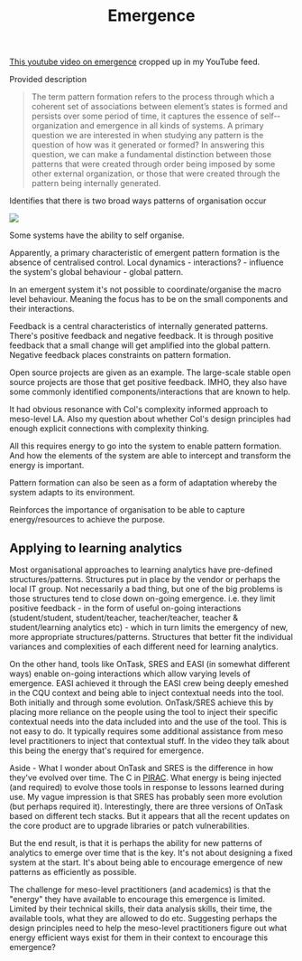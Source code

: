 ﻿---
backlinks:
- title: Distribution
  url: /sense/Distribution/distribution.html
title: Emergence
---
[This youtube video on emergence](https://www.youtube.com/watch?v=iHBF72lVVrc) cropped up in my YouTube feed.

Provided description
> The term pattern formation refers to the process through which a coherent set of associations between element’s states is formed and persists over some period of time, it captures the essence of self-­organization and emergence in all kinds of systems. A primary question we are interested in when studying any pattern is the question of how was it generated or formed? In answering this question, we can make a fundamental distinction between those patterns that were created through order being imposed by some other external organization, or those that were created through the pattern being internally generated.

Identifies that there is two broad ways patterns of organisation occur

![](https://djon.es/assets/memex/sense/Distribution/pics/patternsOfOrganisation.png)  

Some systems have the ability to self organise. 

Apparently, a primary characteristic of emergent pattern formation is the absence of centralised control. Local dynamics - interactions? - influence the system's global behaviour - global pattern.

In an emergent system it's not possible to coordinate/organise the macro level behaviour. Meaning the focus has to be on the small components and their interactions.

Feedback is a central characteristics of internally generated patterns. There's positive feedback and negative feedback. It is through positive feedback that a small change will get amplified into the global pattern. Negative feedback places constraints on pattern formation.

Open source projects are given as an example. The large-scale stable open source projects are those that get positive feedback.  IMHO, they also have some commonly identified components/interactions that are known to help.

It had obvious resonance with Col's complexity informed approach to meso-level LA. Also my question about whether Col's design principles had enough explicit connections with complexity thinking.

All this requires energy to go into the system to enable pattern formation. And how the elements of the system are able to intercept and transform the energy is important.

Pattern formation can also be seen as a form of adaptation whereby the system adapts to its environment.

Reinforces the importance of organisation to be able to capture energy/resources to achieve the purpose.

## Applying to learning analytics

Most organisational approaches to learning analytics have pre-defined structures/patterns. Structures put in place by the vendor or perhaps the local IT group. Not necessarily a bad thing, but one of the big problems is those structures tend to close down on-going emergence.  i.e. they limit positive feedback - in the form of useful on-going interactions (student/student, student/teacher, teacher/teacher, teacher & student/learning analytics etc) - which in turn limits the emergency of new, more appropriate structures/patterns.  Structures that better fit the individual variances and complexities of each different need for learning analytics.

On the other hand, tools like OnTask, SRES and EASI (in somewhat different ways) enable on-going interactions which allow varying levels of emergence. EASI achieved it through the EASI crew being deeply emeshed in the CQU context and being able to inject contextual needs into the tool. Both initially and through some evolution. OnTask/SRES achieve this by placing more reliance on the people using the tool to inject their specific contextual needs into the data included into and the use of the tool. This is not easy to do. It typically requires some additional assistance from meso level practitioners to inject that contextual stuff. In the video they talk about this being the energy that's required for emergence.

Aside - What I wonder about OnTask and SRES is the difference in how they've evolved over time. The C in [PIRAC](https://djon.es/blog/2015/01/30/using-the-pirac-thinking-about-an-integrated-dashboard/#pirac). What energy is being injected (and required) to evolve those tools in response to lessons learned during use. My vague impression is that SRES has probably seen more evolution (but perhaps required it).  Interestingly, there are three versions of OnTask based on different tech stacks. But it appears that all the recent updates on the core product are to upgrade libraries or patch vulnerabilities.

But the end result, is that it is perhaps the ability for new patterns of analytics to emerge over time that is the key. It's not about designing a fixed system at the start. It's about being able to encourage emergence of new patterns as efficiently as possible.

The challenge for meso-level practitioners (and academics) is that the "energy" they have available to encourage this emergence is limited. Limited by their technical skills, their data analysis skills, their time, the available tools, what they are allowed to do etc. Suggesting perhaps the design principles need to help the meso-level practitioners figure out what energy efficient ways exist for them in their context to encourage this emergence?